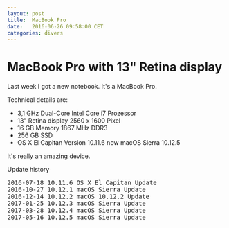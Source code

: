 ```yaml
---
layout: post
title:  MacBook Pro
date:   2016-06-26 09:58:00 CET
categories: divers
---
```


# MacBook Pro with 13" Retina display

Last week I got a new notebook. It's a MacBook Pro.

Technical details are:

* 3,1 GHz Dual-Core Intel Core i7 Prozessor
* 13" Retina display 2560 x 1600 Pixel
* 16 GB Memory 1867 MHz DDR3
* 256 GB SSD
* OS X El Capitan Version 10.11.6 now macOS Sierra 10.12.5

It's really an amazing device.


Update history

<pre>
2016-07-18 10.11.6 OS X El Capitan Update
2016-10-27 10.12.1 macOS Sierra Update
2016-12-14 10.12.2 macOS 10.12.2 Update
2017-01-25 10.12.3 macOS Sierra Update
2017-03-28 10.12.4 macOS Sierra Update
2017-05-16 10.12.5 macOS Sierra Update
</pre>

